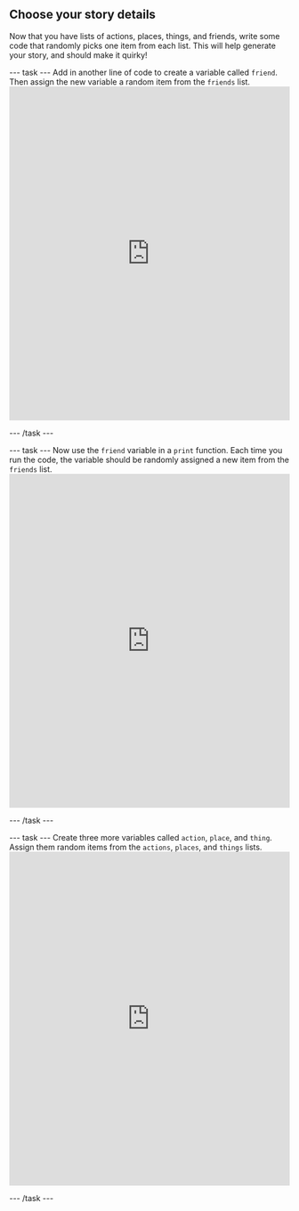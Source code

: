## Choose your story details

Now that you have lists of actions, places, things, and friends, write some code that randomly picks one item from each list. This will help generate your story, and should make it quirky!

\--- task \--- Add in another line of code to create a variable called `friend`. Then assign the new variable a random item from the `friends` list. <iframe src="https://trinket.io/embed/python/b3668ceb66" width="100%" height="600" frameborder="0" marginwidth="0" marginheight="0" allowfullscreen mark="crwd-mark"></iframe> 

\--- /task \---

\--- task \--- Now use the `friend` variable in a `print` function. Each time you run the code, the variable should be randomly assigned a new item from the `friends` list. <iframe src="https://trinket.io/embed/python/cf0dfd81da" width="100%" height="600" frameborder="0" marginwidth="0" marginheight="0" allowfullscreen mark="crwd-mark"></iframe> 

\--- /task \---

\--- task \--- Create three more variables called `action`, `place`, and `thing`. Assign them random items from the `actions`, `places`, and `things` lists. <iframe src="https://trinket.io/embed/python/e6410121dd" width="100%" height="600" frameborder="0" marginwidth="0" marginheight="0" allowfullscreen mark="crwd-mark"></iframe> 

\--- /task \---